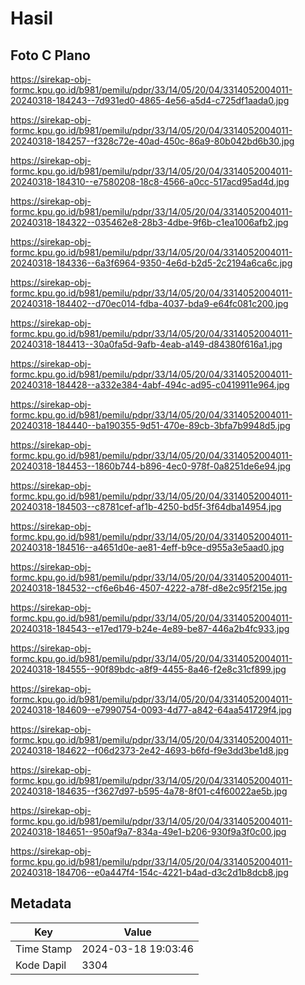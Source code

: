 # Hasil

## Foto C Plano

https://sirekap-obj-formc.kpu.go.id/b981/pemilu/pdpr/33/14/05/20/04/3314052004011-20240318-184243--7d931ed0-4865-4e56-a5d4-c725df1aada0.jpg

https://sirekap-obj-formc.kpu.go.id/b981/pemilu/pdpr/33/14/05/20/04/3314052004011-20240318-184257--f328c72e-40ad-450c-86a9-80b042bd6b30.jpg

https://sirekap-obj-formc.kpu.go.id/b981/pemilu/pdpr/33/14/05/20/04/3314052004011-20240318-184310--e7580208-18c8-4566-a0cc-517acd95ad4d.jpg

https://sirekap-obj-formc.kpu.go.id/b981/pemilu/pdpr/33/14/05/20/04/3314052004011-20240318-184322--035462e8-28b3-4dbe-9f6b-c1ea1006afb2.jpg

https://sirekap-obj-formc.kpu.go.id/b981/pemilu/pdpr/33/14/05/20/04/3314052004011-20240318-184336--6a3f6964-9350-4e6d-b2d5-2c2194a6ca6c.jpg

https://sirekap-obj-formc.kpu.go.id/b981/pemilu/pdpr/33/14/05/20/04/3314052004011-20240318-184402--d70ec014-fdba-4037-bda9-e64fc081c200.jpg

https://sirekap-obj-formc.kpu.go.id/b981/pemilu/pdpr/33/14/05/20/04/3314052004011-20240318-184413--30a0fa5d-9afb-4eab-a149-d84380f616a1.jpg

https://sirekap-obj-formc.kpu.go.id/b981/pemilu/pdpr/33/14/05/20/04/3314052004011-20240318-184428--a332e384-4abf-494c-ad95-c0419911e964.jpg

https://sirekap-obj-formc.kpu.go.id/b981/pemilu/pdpr/33/14/05/20/04/3314052004011-20240318-184440--ba190355-9d51-470e-89cb-3bfa7b9948d5.jpg

https://sirekap-obj-formc.kpu.go.id/b981/pemilu/pdpr/33/14/05/20/04/3314052004011-20240318-184453--1860b744-b896-4ec0-978f-0a8251de6e94.jpg

https://sirekap-obj-formc.kpu.go.id/b981/pemilu/pdpr/33/14/05/20/04/3314052004011-20240318-184503--c8781cef-af1b-4250-bd5f-3f64dba14954.jpg

https://sirekap-obj-formc.kpu.go.id/b981/pemilu/pdpr/33/14/05/20/04/3314052004011-20240318-184516--a4651d0e-ae81-4eff-b9ce-d955a3e5aad0.jpg

https://sirekap-obj-formc.kpu.go.id/b981/pemilu/pdpr/33/14/05/20/04/3314052004011-20240318-184532--cf6e6b46-4507-4222-a78f-d8e2c95f215e.jpg

https://sirekap-obj-formc.kpu.go.id/b981/pemilu/pdpr/33/14/05/20/04/3314052004011-20240318-184543--e17ed179-b24e-4e89-be87-446a2b4fc933.jpg

https://sirekap-obj-formc.kpu.go.id/b981/pemilu/pdpr/33/14/05/20/04/3314052004011-20240318-184555--90f89bdc-a8f9-4455-8a46-f2e8c31cf899.jpg

https://sirekap-obj-formc.kpu.go.id/b981/pemilu/pdpr/33/14/05/20/04/3314052004011-20240318-184609--e7990754-0093-4d77-a842-64aa541729f4.jpg

https://sirekap-obj-formc.kpu.go.id/b981/pemilu/pdpr/33/14/05/20/04/3314052004011-20240318-184622--f06d2373-2e42-4693-b6fd-f9e3dd3be1d8.jpg

https://sirekap-obj-formc.kpu.go.id/b981/pemilu/pdpr/33/14/05/20/04/3314052004011-20240318-184635--f3627d97-b595-4a78-8f01-c4f60022ae5b.jpg

https://sirekap-obj-formc.kpu.go.id/b981/pemilu/pdpr/33/14/05/20/04/3314052004011-20240318-184651--950af9a7-834a-49e1-b206-930f9a3f0c00.jpg

https://sirekap-obj-formc.kpu.go.id/b981/pemilu/pdpr/33/14/05/20/04/3314052004011-20240318-184706--e0a447f4-154c-4221-b4ad-d3c2d1b8dcb8.jpg


## Metadata

| Key        | Value               |
| ---------- | ------------------- |
| Time Stamp | 2024-03-18 19:03:46 |
| Kode Dapil | 3304                |



